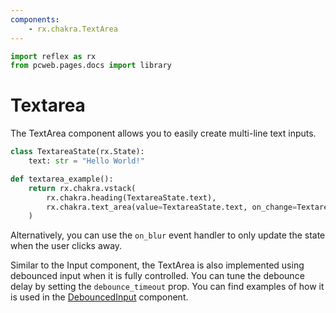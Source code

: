 ```yaml
---
components:
    - rx.chakra.TextArea
---
```


```python exec
import reflex as rx
from pcweb.pages.docs import library
```

# Textarea

The TextArea component allows you to easily create multi-line text inputs.

```python demo exec
class TextareaState(rx.State):
    text: str = "Hello World!"

def textarea_example():
    return rx.chakra.vstack(
        rx.chakra.heading(TextareaState.text),
        rx.chakra.text_area(value=TextareaState.text, on_change=TextareaState.set_text)
    )
```

Alternatively, you can use the `on_blur` event handler to only update the state when the user clicks away.

Similar to the Input component, the TextArea is also implemented using debounced input when it is fully controlled.
You can tune the debounce delay by setting the `debounce_timeout` prop.
You can find examples of how it is used in the [DebouncedInput]({library.forms.debounce.path}) component.